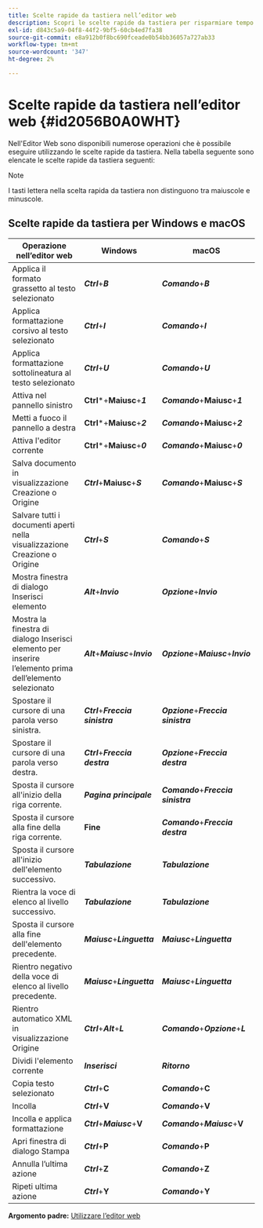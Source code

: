 ```yaml
---
title: Scelte rapide da tastiera nell’editor web
description: Scopri le scelte rapide da tastiera per risparmiare tempo nell’editor web delle guide AEM.
exl-id: d843c5a9-04f8-44f2-9bf5-60cb4ed7fa38
source-git-commit: e8a912b0f8bc690fceade0b54bb36057a727ab33
workflow-type: tm+mt
source-wordcount: '347'
ht-degree: 2%

---
```


# Scelte rapide da tastiera nell’editor web {#id2056B0A0WHT}

Nell&#39;Editor Web sono disponibili numerose operazioni che è possibile eseguire utilizzando le scelte rapide da tastiera. Nella tabella seguente sono elencate le scelte rapide da tastiera seguenti:

>[!NOTE]
>
> I tasti lettera nella scelta rapida da tastiera non distinguono tra maiuscole e minuscole.

## Scelte rapide da tastiera per Windows e macOS

| Operazione nell’editor web | Windows | macOS |
|-----------------------|-----------------|-----------------|
| Applica il formato grassetto al testo selezionato | ***Ctrl***+***B*** | ***Comando***+***B*** |
| Applica formattazione corsivo al testo selezionato | ***Ctrl***+***I*** | ***Comando***+***I*** |
| Applica formattazione sottolineatura al testo selezionato | ***Ctrl***+***U*** | ***Comando***+***U*** |
| Attiva nel pannello sinistro | **Ctrl***+**Maiusc**+***1*** | ***Comando***+**Maiusc**+***1*** |
| Metti a fuoco il pannello a destra | **Ctrl***+**Maiusc**+***2*** | ***Comando***+**Maiusc**+***2*** |
| Attiva l&#39;editor corrente | **Ctrl***+**Maiusc**+***0*** | ***Comando***+**Maiusc**+***0*** |
| Salva documento in visualizzazione Creazione o Origine | ***Ctrl***+**Maiusc**+***S*** | ***Comando***+**Maiusc**+***S*** |
| Salvare tutti i documenti aperti nella visualizzazione Creazione o Origine | ***Ctrl***+***S*** | ***Comando***+***S*** |
| Mostra finestra di dialogo Inserisci elemento | ***Alt***+***Invio*** | ***Opzione***+***Invio*** |
| Mostra la finestra di dialogo Inserisci elemento per inserire l’elemento prima dell’elemento selezionato | ***Alt***+***Maiusc***+***Invio*** | ***Opzione***+***Maiusc***+***Invio*** |
| Spostare il cursore di una parola verso sinistra. | ***Ctrl***+***Freccia sinistra*** | ***Opzione***+***Freccia sinistra*** |
| Spostare il cursore di una parola verso destra. | ***Ctrl***+***Freccia destra*** | ***Opzione***+***Freccia destra*** |
| Sposta il cursore all&#39;inizio della riga corrente. | ***Pagina principale*** | ***Comando***+***Freccia sinistra*** |
| Sposta il cursore alla fine della riga corrente. | **Fine** | ***Comando***+***Freccia destra*** |
| Sposta il cursore all&#39;inizio dell&#39;elemento successivo. | ***Tabulazione*** | ***Tabulazione*** |
| Rientra la voce di elenco al livello successivo. | ***Tabulazione*** | ***Tabulazione*** |
| Sposta il cursore alla fine dell&#39;elemento precedente. | ***Maiusc***+***Linguetta*** | ***Maiusc***+***Linguetta*** |
| Rientro negativo della voce di elenco al livello precedente. | ***Maiusc***+***Linguetta*** | ***Maiusc***+***Linguetta*** |
| Rientro automatico XML in visualizzazione Origine | ***Ctrl***+***Alt***+***L*** | ***Comando***+***Opzione***+***L*** |
| Dividi l&#39;elemento corrente | ***Inserisci*** | ***Ritorno*** |
| Copia testo selezionato | ***Ctrl***+**C** | ***Comando***+**C** |
| Incolla | ***Ctrl***+**V** | ***Comando***+**V** |
| Incolla e applica formattazione | ***Ctrl***+***Maiusc***+**V** | ***Comando***+***Maiusc***+**V** |
| Apri finestra di dialogo Stampa | ***Ctrl***+**P** | ***Comando***+**P** |
| Annulla l’ultima azione | ***Ctrl***+**Z** | ***Comando***+**Z** |
| Ripeti ultima azione | ***Ctrl***+**Y** | ***Comando***+**Y** |

**Argomento padre:** [Utilizzare l’editor web](web-editor.md)
